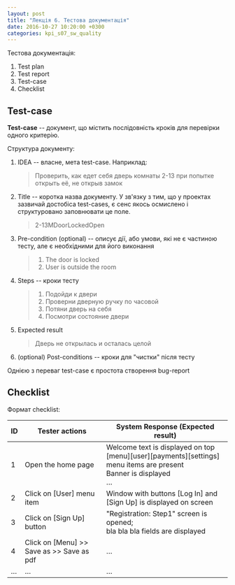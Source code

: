 ```yaml
---
layout: post
title: "Лекція 6. Тестова документація"
date: 2016-10-27 10:20:00 +0300
categories: kpi_s07_sw_quality
---
```


Тестова документація:

1. Test plan
2. Test report
3. Test-case
4. Checklist

## Test-case

**Test-case** -- документ, що містить послідовність кроків для перевірки одного критерію.

Структура документу:

1. IDEA -- власне, мета test-case. Наприклад:

   > Проверить, как едет себя дверь комнаты 2-13 при попытке открыть её, не открыв замок

2. Title -- коротка назва документу. У зв'язку з тим, що у проектах зазвичай достобіса test-cases, є сенс якось осмислено і структуровано заповнювати це поле.

   > 2-13MDoorLockedOpen

3. Pre-condition (optional) -- описує дії, або умови, які не є частиною тесту, але є необхідними для його виконання

   > 1. The door is locked
   > 2. User is outside the room

4. Steps -- кроки тесту

   > 1. Подойди к двери
   > 2. Проверни дверную ручку по часовой
   > 3. Потяни дверь на себя 
   > 4. Посмотри состояние двери

5. Expected result

   > Дверь не открылась и осталась целой

6. (optional) Post-conditions -- кроки для "чистки" після тесту

Однією з переваг test-case є простота створення bug-report

## Checklist

Формат checklist:

| ID | Tester actions     | System Response (Expected result) |
|----|--------------------|-----------------------------------|
| 1  | Open the home page | Welcome text is displayed on top <br/> [menu][user][payments][settings] menu items are present <br/>Banner is displayed<br/>… |
| 2  | Click on [User] menu item | Window with buttons [Log In] and [Sign Up] is displayed on screen |
| 3  | Click on [Sign Up] button | "Registration: Step1" screen is opened; <br/> bla bla bla fields are displayed |
| 4  | Click on [Menu] >> Save as >> Save as pdf | … |
| …  | … | … |
